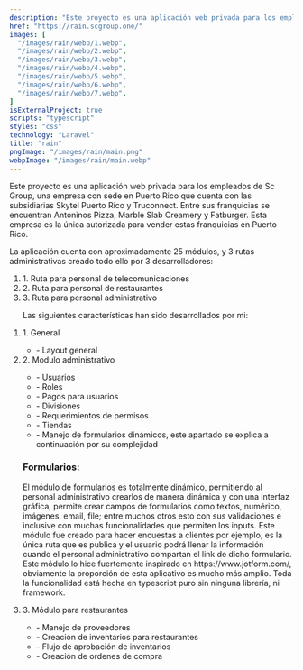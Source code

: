 ```yaml
---
description: "Este proyecto es una aplicación web privada para los empleados de Sc Group"
href: "https://rain.scgroup.one/"
images: [
  "/images/rain/webp/1.webp", 
  "/images/rain/webp/2.webp",
  "/images/rain/webp/3.webp",
  "/images/rain/webp/4.webp", 
  "/images/rain/webp/5.webp",
  "/images/rain/webp/6.webp",
  "/images/rain/webp/7.webp",
]
isExternalProject: true
scripts: "typescript"
styles: "css"
technology: "Laravel"
title: "rain"
pngImage: "/images/rain/main.png"
webpImage: "/images/rain/main.webp"
---
```

<p class="leading-7 my-4" >
Este proyecto es una aplicación web privada para los empleados de Sc Group, una empresa con sede en Puerto Rico que cuenta con las subsidiarias Skytel Puerto Rico y Truconnect. Entre sus franquicias se encuentran Antoninos Pizza, Marble Slab Creamery y Fatburger. Esta empresa es la única autorizada para vender estas franquicias en Puerto Rico.
</p>

<p class="leading-7 my-4" >
La aplicación cuenta con aproximadamente 25 módulos, y 3 rutas administrativas creado todo ello por 3 desarrolladores:
</p>

<ol class="px-4" >
  <li> 1. Ruta para personal de telecomunicaciones</li>
  <li> 2. Ruta para personal de restaurantes</li>
  <li> 3. Ruta para personal administrativo</li>
</ol>

<ol class="px-4" >

  <p  class="leading-7 my-4" >Las siguientes características han sido desarrollados por mi:</p>

  <li > 1. General</li>

  <ul class="px-4" >
    <li> - Layout general</li>
  </ul>


  <li class="leading-7 my-4"> 2. Modulo administrativo </li>

  <ul class="px-4" >
    <li> - Usuarios </li>
    <li> - Roles </li>
    <li> - Pagos para usuarios </li>
    <li> - Divisiones </li>
    <li> - Requerimientos de permisos </li>
    <li> - Tiendas </li>
    <li> - Manejo de formularios dinámicos, este apartado se explica a continuación por su complejidad </li>
  </ul>

  <h3 class="leading-5 my-6 font-bold"> Formularios:</h3>

  <p class="leading-7 my-4">El módulo de formularios es totalmente dinámico, permitiendo al personal administrativo crearlos de manera dinámica y con una interfaz gráfica, permite crear campos de formularios como textos, numérico, imágenes, email, file; entre muchos otros esto con sus validaciones e inclusive con muchas funcionalidades que permiten los inputs. Este módulo fue creado para hacer encuestas a clientes por ejemplo, es la única ruta que es publica y el usuario podrá llenar la información cuando el personal administrativo compartan el link de dicho formulario. Este módulo lo hice fuertemente inspirado en https://www.jotform.com/, obviamente la proporción de esta aplicativo es mucho más amplio. Toda la funcionalidad está hecha en typescript puro sin ninguna librería, ni framework.
  </p>

  <li> 3. Módulo para restaurantes </li>

  <ul class="px-4" >
    <li> - Manejo de proveedores </li>
    <li> - Creación de inventarios para restaurantes </li>
    <li> - Flujo de aprobación de inventarios </li>
    <li> - Creación de ordenes de compra </li>
  </ul>
</ol>